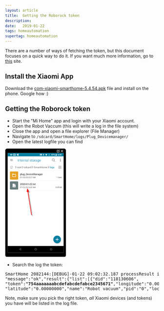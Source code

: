 ```yaml
---
layout: article
title:  Getting the Roborock token
description: 
date:   2019-01-22
tags: homeautomation
supertag: homeautomation
---
```


There are a number of ways of fetching the token, but this document focuses on a quick way to do it. If you want much more information, go to [this](https://github.com/Maxmudjon/com.xiaomi-miio/blob/master/docs/obtain_token.md) site.

## Install the Xiaomi App

Download the [com-xiaomi-smarthome-5.4.54.apk](https://android-apk.org/com.xiaomi.smarthome/43397902-mi-home/) file and install on the phone. Google how :)

## Getting the Roborock token

* Start the "Mi Home" app and login with your Xiaomi account.
* Open the Robot Vaccum (this will write a log in the file system)
* Close the app and open a file explorer (File Manager)
* Navigate to ```/sdcard/SmartHome/logs/Plug_Devicemanager/```
* Open the latest logfile you can find

![Screenshot from phone](2020-01-22-09-10-29.png)

* Search the log the token:

<pre>
SmartHome 2082144:[DEBUG]-01-22 09:02:32.187 processResult in result={"code":0,
"message":"ok","result":{"list":[{"did":"118130606",
"token":<b>"754aaaaaaabcdefabcdefabce2345671"</b>,"longitude":"0.00000000",
"latitude":"0.00000000","name":"Robot vacuum","pid":"0","localip":...
</pre>

Note, make sure you pick the right token, *all* Xiaomi devices (and tokens) you have will be listed in the log file.
